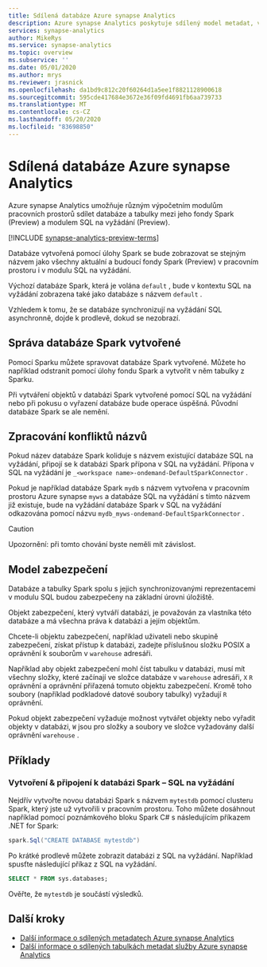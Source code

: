 ```yaml
---
title: Sdílená databáze Azure synapse Analytics
description: Azure synapse Analytics poskytuje sdílený model metadat, ve kterém se při vytváření databáze v Apache Spark zpřístupní z jeho modulů SQL na vyžádání (Preview) a fondů SQL.
services: synapse-analytics
author: MikeRys
ms.service: synapse-analytics
ms.topic: overview
ms.subservice: ''
ms.date: 05/01/2020
ms.author: mrys
ms.reviewer: jrasnick
ms.openlocfilehash: da1bd9c812c20f60264d1a5ee1f8821128900618
ms.sourcegitcommit: 595cde417684e3672e36f09fd4691fb6aa739733
ms.translationtype: MT
ms.contentlocale: cs-CZ
ms.lasthandoff: 05/20/2020
ms.locfileid: "83698850"
---
```

# <a name="azure-synapse-analytics-shared-database"></a>Sdílená databáze Azure synapse Analytics

Azure synapse Analytics umožňuje různým výpočetním modulům pracovních prostorů sdílet databáze a tabulky mezi jeho fondy Spark (Preview) a modulem SQL na vyžádání (Preview).

[!INCLUDE [synapse-analytics-preview-terms](../../../includes/synapse-analytics-preview-terms.md)]

Databáze vytvořená pomocí úlohy Spark se bude zobrazovat se stejným názvem jako všechny aktuální a budoucí fondy Spark (Preview) v pracovním prostoru i v modulu SQL na vyžádání.

Výchozí databáze Spark, která je volána `default` , bude v kontextu SQL na vyžádání zobrazena také jako databáze s názvem `default` .

Vzhledem k tomu, že se databáze synchronizují na vyžádání SQL asynchronně, dojde k prodlevě, dokud se nezobrazí.

## <a name="manage-a-spark-created-database"></a>Správa databáze Spark vytvořené

Pomocí Sparku můžete spravovat databáze Spark vytvořené. Můžete ho například odstranit pomocí úlohy fondu Spark a vytvořit v něm tabulky z Sparku.

Při vytváření objektů v databázi Spark vytvořené pomocí SQL na vyžádání nebo při pokusu o vyřazení databáze bude operace úspěšná. Původní databáze Spark se ale nemění.

## <a name="handling-of-name-conflicts"></a>Zpracování konfliktů názvů

Pokud název databáze Spark koliduje s názvem existující databáze SQL na vyžádání, připojí se k databázi Spark přípona v SQL na vyžádání. Přípona v SQL na vyžádání je `_<workspace name>-ondemand-DefaultSparkConnector` .

Pokud je například databáze Spark `mydb` s názvem vytvořena v pracovním prostoru Azure synapse `myws` a databáze SQL na vyžádání s tímto názvem již existuje, bude na vyžádání databáze Spark v SQL na vyžádání odkazována pomocí názvu `mydb_myws-ondemand-DefaultSparkConnector` .

> [!CAUTION]
> Upozornění: při tomto chování byste neměli mít závislost.

## <a name="security-model"></a>Model zabezpečení

Databáze a tabulky Spark spolu s jejich synchronizovanými reprezentacemi v modulu SQL budou zabezpečeny na základní úrovni úložiště.

Objekt zabezpečení, který vytváří databázi, je považován za vlastníka této databáze a má všechna práva k databázi a jejím objektům.

Chcete-li objektu zabezpečení, například uživateli nebo skupině zabezpečení, získat přístup k databázi, zadejte příslušnou složku POSIX a oprávnění k souborům v `warehouse` adresáři. 

Například aby objekt zabezpečení mohl číst tabulku v databázi, musí mít všechny složky, které začínají ve složce databáze v `warehouse` adresáři, `X` `R` oprávnění a oprávnění přiřazená tomuto objektu zabezpečení. Kromě toho soubory (například podkladové datové soubory tabulky) vyžadují `R` oprávnění. 

Pokud objekt zabezpečení vyžaduje možnost vytvářet objekty nebo vyřadit objekty v databázi, `W` jsou pro složky a soubory ve složce vyžadovány další oprávnění `warehouse` .

## <a name="examples"></a>Příklady

### <a name="create--connect-to-spark-database---sql-on-demand"></a>Vytvoření & připojení k databázi Spark – SQL na vyžádání

Nejdřív vytvořte novou databázi Spark s názvem `mytestdb` pomocí clusteru Spark, který jste už vytvořili v pracovním prostoru. Toho můžete dosáhnout například pomocí poznámkového bloku Spark C# s následujícím příkazem .NET for Spark:

```csharp
spark.Sql("CREATE DATABASE mytestdb")
```

Po krátké prodlevě můžete zobrazit databázi z SQL na vyžádání. Například spusťte následující příkaz z SQL na vyžádání.

```sql
SELECT * FROM sys.databases;
```

Ověřte, že `mytestdb` je součástí výsledků.

## <a name="next-steps"></a>Další kroky

- [Další informace o sdílených metadatech Azure synapse Analytics](overview.md)
- [Další informace o sdílených tabulkách metadat služby Azure synapse Analytics](table.md)
